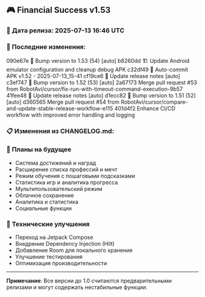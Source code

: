 ## 🎮 Financial Success v1.53

### 📅 Дата релиза: 2025-07-13 16:46 UTC

### 🔄 Последние изменения:
090e67e 🔖 Bump version to 1.53 (54) [auto]
b8260dd 🏗️ Update Android emulator configuration and cleanup debug APK
c32df49 📱 Auto-commit APK v1.52 - 2025-07-13_15-41
cf19ce6 📝 Update release notes [auto]
c3ef747 🔖 Bump version to 1.52 (53) [auto]
2a67173 Merge pull request #53 from RobotAvi/cursor/fix-run-with-timeout-command-execution-9b57
41fee48 📝 Update release notes [auto]
d1ecc82 🔖 Bump version to 1.51 (52) [auto]
d360565 Merge pull request #54 from RobotAvi/cursor/compare-and-update-stable-release-workflow-e115
401d4f2 Enhance CI/CD workflow with improved error handling and logging

### 📋 Изменения из CHANGELOG.md:
### 🔮 Планы на будущее
- Система достижений и наград
- Расширение списка профессий и мечт
- Режим обучения с пошаговыми подсказками
- Статистика игр и аналитика прогресса
- Мультипользовательский режим
- Облачное сохранение
- Аналитика и статистика
- Социальные функции

### 🔧 Технические улучшения
- Переход на Jetpack Compose
- Внедрение Dependency Injection (Hilt)
- Добавление Room для локального хранения
- Улучшение тестирования
- Оптимизация производительности

---

**Примечание**: Все версии до 1.0 считаются предварительными релизами и могут содержать нестабильные функции.